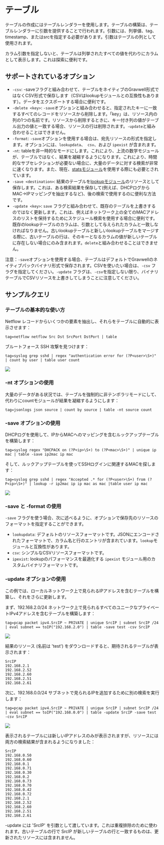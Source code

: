 # テーブル

テーブルの作成にはテーブルレンダラーを使用します。テーブルの構築は、テーブルレンダラーに引数を提供することで行われます。引数には、列挙値、tag、timestamp、またはsrcを指定する必要があります。引数はテーブルの列として使用されます。

カラム引数を指定しないと、テーブルは列挙されたすべての値を代わりにカラムとして表示します。これは探索に便利です。

## サポートされているオプション

* `-csv`: -saveフラグと組み合わせて、テーブルをネイティブのGravwell形式ではなくCSV形式で保存します（CSVはlookupモジュールとの互換性もあります）。データをエクスポートする場合に便利です。
* `-delete <key>`: `-save`オプションと組み合わせると、指定されたキーに一致するすべてのレコードをリソースから削除します。「key」は、リソース内の列の1つの名前です。リソースから削除するときに、キー付き列の値がテーブル出力の値と一致する場合、リソースの行は削除されます。`-update`と組み合わせることはできません。
* `-format`: `-save`オプションを使用する場合は、宛先リソースの形式を指定します。オプションには、`lookupdata`、` csv`、および `ipexist` が含まれます。
* `-nt`: tableを非一時的なモードにします。これにより、上流の数学モジュールが、テーブルではなく、結果を凝縮するようになります。これにより、時間的なサブセレクションが必要ない場合に、大量のデータに対する検索が非常に速くなります。また、現在、[statsモジュール](#!search/stats/stats.md)を使用する際にも必要とされています。
* `-save <destination>`: 結果のテーブルを[lookupモジュール](#!search/lookup/lookup.md)のリソースとして保存します。これは、ある検索結果を保存して(例えば、DHCPログからMAC->IPマッピングを抽出するなど)、後の検索で使用するのに便利な方法です。
* `-update <key>`: `save` フラグと組み合わせて、既存のテーブルを上書きするのではなく更新します。これは、例えばネットワーク上の全てのMACアドレスのリストを保持するためにスケジュール検索を使用する場合に便利です。既存のlookupテーブルのカラムは、引数として与えられたカラムと一致しなければなりません。古いlookupテーブルと新しいlookupテーブルをマージする際に、古いテーブルの行は、そのキーとなるカラムの値が新しいテーブルに存在しない場合にのみ含まれます。`delete`と組み合わせることはできません。

注意：`-save`オプションを使用する場合、テーブルはデフォルトでGravwellのネイティブパックバイナリ形式で保存されます。CSVを使いたい場合は、`-csv` フラグを指定してください。`-update` フラグは、`-csv`を指定しない限り、バイナリテーブルでCSVリソースを上書きしてしまうことに注意してください。

## サンプルクエリ

### テーブルの基本的な使い方

Netflow レコードからいくつかの要素を抽出し、それらをテーブルに自動的に表示させます：

```
tag=netflow netflow Src Dst SrcPort DstPort | table
```

ブルートフォース SSH 攻撃を見つけます：

```
tag=syslog grep sshd | regex "authentication error for (?P<user>\S+)" | count by user | table user count
```

![](table-render.png)

### -nt オプションの使用

大量のデータがある状況では、テーブルを強制的に非テンポラリモードにして、代わりにcountモジュールが結果を凝縮するようにします：

```
tag=jsonlogs json source | count by source | table -nt source count
```

### -save オプションの使用

DHCPログを使用して、IPからMACへのマッピングを含むルックアップテーブルを構築します：

```
tag=syslog regex "DHCPACK on (?P<ip>\S+) to (?P<mac>\S+)" | unique ip mac | table -save ip2mac ip mac
```

そして、ルックアップテーブルを使ってSSHログインに関連するMACを探します：

```
tag=syslog grep sshd | regex "Accepted .* for (?P<user>\S+) from (?P<ip>\S+)" | lookup -r ip2mac ip ip mac as mac |table user ip mac
```

![](table-ipmac.png)

### -save と -format の使用

`-save` フラグを使う場合、次に述べるように、オプションで保存先のリソースのフォーマットを指定することができます。

- `lookupdata`: デフォルトのリソースフォーマットです。JSONにエンコードされたフォーマットで、カラム名と行のエントリが含まれています。`lookup`モジュールと互換性があります。
- `csv`: シンプルなCSVリソースフォーマットです。
- `ipexist`: lookupのパフォーマンスを最適化する `ipexist` モジュール用のカスタムバイナリフォーマットです。

### -update オプションの使用

この例では、ローカルネットワーク上で見られるIPアドレスを含むテーブルを構築し、それをさらに更新します。

まず、192.168.2.0/24 ネットワーク上で見られるすべてのユニークなプライベートIPv4アドレスを含むテーブルを構築します：

```
tag=pcap packet ipv4.SrcIP ~ PRIVATE | unique SrcIP | subnet SrcIP /24 | eval subnet == toIP("192.168.2.0") | table -save test -csv SrcIP
```

![](update1.png)

結果のリソース (名前は 'test') をダウンロードすると、期待されるテーブルが表示されます：

```
SrcIP
192.168.2.1
192.168.2.52
192.168.2.60
192.168.2.51
192.168.2.61
```

次に、192.168.0.0/24 サブネットで見られるIPを追加するために別の検索を実行します：

```
tag=pcap packet ipv4.SrcIP ~ PRIVATE | unique SrcIP | subnet SrcIP /24 | eval subnet == toIP("192.168.0.0") | table -update SrcIP -save test -csv SrcIP
```

![](update2.png)

表示されるテーブルには新しいIPアドレスのみが表示されますが、リソースには両方の検索結果が含まれるようになりました：

```
SrcIP
192.168.0.50
192.168.0.60
192.168.0.1
192.168.0.71
192.168.0.30
192.168.0.2
192.168.0.73
192.168.0.70
192.168.0.42
192.168.0.72
192.168.2.1
192.168.2.52
192.168.2.60
192.168.2.51
192.168.2.61
```

-update には 'SrcIP' を引数として渡しています。これは重複排除のために使われます。古いテーブルの行で SrcIP が新しいテーブルの行と一致するものは、更新されたリソースには含まれません。
